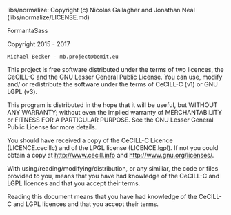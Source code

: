 libs/normalize: Copyright (c) Nicolas Gallagher and Jonathan Neal (libs/normalize/LICENSE.md)

FormantaSass

Copyright 2015 - 2017

    Michael Becker - mb.project@bemit.eu
    
This project is free software distributed under the terms of two licences, the CeCILL-C and the GNU Lesser General Public License. You can use, modify and/ or redistribute the software under the terms of CeCILL-C (v1) or GNU LGPL (v3).

This program is distributed in the hope that it will be useful, but WITHOUT ANY WARRANTY; without even the implied warranty of MERCHANTABILITY or FITNESS FOR A PARTICULAR PURPOSE. See the GNU Lesser General Public License for more details.

You should have received a copy of the CeCILL-C Licence (LICENCE.cecillc) and of the LPGL license (LICENCE.lgpl). If not you could obtain a copy at <http://www.cecill.info> and <http://www.gnu.org/licenses/>.

With using/reading/modifying/distribution, or any similiar, the code or files provided to you, means that you have had knowledge of the CeCILL-C and LGPL licences and that you accept their terms.

Reading this document means that you have had knowledge of the CeCILL-C and LGPL licences and that you accept their terms.